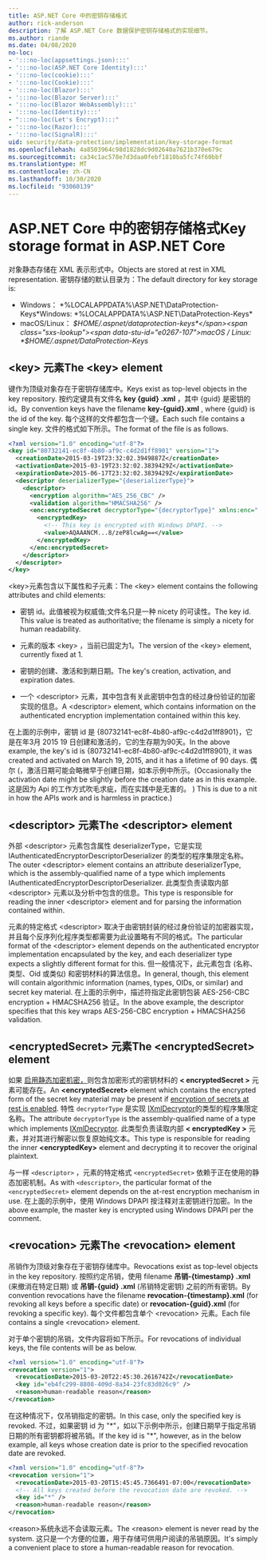 ```yaml
---
title: ASP.NET Core 中的密钥存储格式
author: rick-anderson
description: 了解 ASP.NET Core 数据保护密钥存储格式的实现细节。
ms.author: riande
ms.date: 04/08/2020
no-loc:
- ':::no-loc(appsettings.json):::'
- ':::no-loc(ASP.NET Core Identity):::'
- ':::no-loc(cookie):::'
- ':::no-loc(Cookie):::'
- ':::no-loc(Blazor):::'
- ':::no-loc(Blazor Server):::'
- ':::no-loc(Blazor WebAssembly):::'
- ':::no-loc(Identity):::'
- ":::no-loc(Let's Encrypt):::"
- ':::no-loc(Razor):::'
- ':::no-loc(SignalR):::'
uid: security/data-protection/implementation/key-storage-format
ms.openlocfilehash: 4a8503964c98d1828dc9d02640a7621b370e679c
ms.sourcegitcommit: ca34c1ac578e7d3daa0febf1810ba5fc74f60bbf
ms.translationtype: MT
ms.contentlocale: zh-CN
ms.lasthandoff: 10/30/2020
ms.locfileid: "93060139"
---
```

# <a name="key-storage-format-in-aspnet-core"></a><span data-ttu-id="e0267-103">ASP.NET Core 中的密钥存储格式</span><span class="sxs-lookup"><span data-stu-id="e0267-103">Key storage format in ASP.NET Core</span></span>

<a name="data-protection-implementation-key-storage-format"></a>

<span data-ttu-id="e0267-104">对象静态存储在 XML 表示形式中。</span><span class="sxs-lookup"><span data-stu-id="e0267-104">Objects are stored at rest in XML representation.</span></span> <span data-ttu-id="e0267-105">密钥存储的默认目录为：</span><span class="sxs-lookup"><span data-stu-id="e0267-105">The default directory for key storage is:</span></span>

* <span data-ttu-id="e0267-106">Windows： \*%LOCALAPPDATA%\ASP.NET\DataProtection-Keys\*</span><span class="sxs-lookup"><span data-stu-id="e0267-106">Windows: \*%LOCALAPPDATA%\ASP.NET\DataProtection-Keys\*</span></span>
* <span data-ttu-id="e0267-107">macOS/Linux： *$HOME/.aspnet/dataprotection-keys*</span><span class="sxs-lookup"><span data-stu-id="e0267-107">macOS / Linux: *$HOME/.aspnet/DataProtection-Keys*</span></span>

## <a name="the-key-element"></a><span data-ttu-id="e0267-108">\<key> 元素</span><span class="sxs-lookup"><span data-stu-id="e0267-108">The \<key> element</span></span>

<span data-ttu-id="e0267-109">键作为顶级对象存在于密钥存储库中。</span><span class="sxs-lookup"><span data-stu-id="e0267-109">Keys exist as top-level objects in the key repository.</span></span> <span data-ttu-id="e0267-110">按约定键具有文件名 **key {guid} .xml** ，其中 {guid} 是密钥的 id。</span><span class="sxs-lookup"><span data-stu-id="e0267-110">By convention keys have the filename **key-{guid}.xml** , where {guid} is the id of the key.</span></span> <span data-ttu-id="e0267-111">每个这样的文件都包含一个键。</span><span class="sxs-lookup"><span data-stu-id="e0267-111">Each such file contains a single key.</span></span> <span data-ttu-id="e0267-112">文件的格式如下所示。</span><span class="sxs-lookup"><span data-stu-id="e0267-112">The format of the file is as follows.</span></span>

```xml
<?xml version="1.0" encoding="utf-8"?>
<key id="80732141-ec8f-4b80-af9c-c4d2d1ff8901" version="1">
  <creationDate>2015-03-19T23:32:02.3949887Z</creationDate>
  <activationDate>2015-03-19T23:32:02.3839429Z</activationDate>
  <expirationDate>2015-06-17T23:32:02.3839429Z</expirationDate>
  <descriptor deserializerType="{deserializerType}">
    <descriptor>
      <encryption algorithm="AES_256_CBC" />
      <validation algorithm="HMACSHA256" />
      <enc:encryptedSecret decryptorType="{decryptorType}" xmlns:enc="...">
        <encryptedKey>
          <!-- This key is encrypted with Windows DPAPI. -->
          <value>AQAAANCM...8/zeP8lcwAg==</value>
        </encryptedKey>
      </enc:encryptedSecret>
    </descriptor>
  </descriptor>
</key>
```

<span data-ttu-id="e0267-113">\<key>元素包含以下属性和子元素：</span><span class="sxs-lookup"><span data-stu-id="e0267-113">The \<key> element contains the following attributes and child elements:</span></span>

* <span data-ttu-id="e0267-114">密钥 id。此值被视为权威值;文件名只是一种 nicety 的可读性。</span><span class="sxs-lookup"><span data-stu-id="e0267-114">The key id. This value is treated as authoritative; the filename is simply a nicety for human readability.</span></span>

* <span data-ttu-id="e0267-115">元素的版本 \<key> ，当前已固定为1。</span><span class="sxs-lookup"><span data-stu-id="e0267-115">The version of the \<key> element, currently fixed at 1.</span></span>

* <span data-ttu-id="e0267-116">密钥的创建、激活和到期日期。</span><span class="sxs-lookup"><span data-stu-id="e0267-116">The key's creation, activation, and expiration dates.</span></span>

* <span data-ttu-id="e0267-117">一个 \<descriptor> 元素，其中包含有关此密钥中包含的经过身份验证的加密实现的信息。</span><span class="sxs-lookup"><span data-stu-id="e0267-117">A \<descriptor> element, which contains information on the authenticated encryption implementation contained within this key.</span></span>

<span data-ttu-id="e0267-118">在上面的示例中，密钥 id 是 {80732141-ec8f-4b80-af9c-c4d2d1ff8901}，它是在年3月 2015 19 日创建和激活的，它的生存期为90天。</span><span class="sxs-lookup"><span data-stu-id="e0267-118">In the above example, the key's id is {80732141-ec8f-4b80-af9c-c4d2d1ff8901}, it was created and activated on March 19, 2015, and it has a lifetime of 90 days.</span></span> <span data-ttu-id="e0267-119">偶尔 (，激活日期可能会略微早于创建日期，如本示例中所示。</span><span class="sxs-lookup"><span data-stu-id="e0267-119">(Occasionally the activation date might be slightly before the creation date as in this example.</span></span> <span data-ttu-id="e0267-120">这是因为 Api 的工作方式吹毛求疵，而在实践中是无害的。 ) </span><span class="sxs-lookup"><span data-stu-id="e0267-120">This is due to a nit in how the APIs work and is harmless in practice.)</span></span>

## <a name="the-descriptor-element"></a><span data-ttu-id="e0267-121">\<descriptor> 元素</span><span class="sxs-lookup"><span data-stu-id="e0267-121">The \<descriptor> element</span></span>

<span data-ttu-id="e0267-122">外部 \<descriptor> 元素包含属性 deserializerType，它是实现 IAuthenticatedEncryptorDescriptorDeserializer 的类型的程序集限定名称。</span><span class="sxs-lookup"><span data-stu-id="e0267-122">The outer \<descriptor> element contains an attribute deserializerType, which is the assembly-qualified name of a type which implements IAuthenticatedEncryptorDescriptorDeserializer.</span></span> <span data-ttu-id="e0267-123">此类型负责读取内部 \<descriptor> 元素以及分析中包含的信息。</span><span class="sxs-lookup"><span data-stu-id="e0267-123">This type is responsible for reading the inner \<descriptor> element and for parsing the information contained within.</span></span>

<span data-ttu-id="e0267-124">元素的特定格式 \<descriptor> 取决于由密钥封装的经过身份验证的加密器实现，并且每个反序列化程序类型都需要为此设置略有不同的格式。</span><span class="sxs-lookup"><span data-stu-id="e0267-124">The particular format of the \<descriptor> element depends on the authenticated encryptor implementation encapsulated by the key, and each deserializer type expects a slightly different format for this.</span></span> <span data-ttu-id="e0267-125">但一般情况下，此元素包含 (名称、类型、Oid 或类似) 和密钥材料的算法信息。</span><span class="sxs-lookup"><span data-stu-id="e0267-125">In general, though, this element will contain algorithmic information (names, types, OIDs, or similar) and secret key material.</span></span> <span data-ttu-id="e0267-126">在上面的示例中，描述符指定此密钥包装 AES-256-CBC encryption + HMACSHA256 验证。</span><span class="sxs-lookup"><span data-stu-id="e0267-126">In the above example, the descriptor specifies that this key wraps AES-256-CBC encryption + HMACSHA256 validation.</span></span>

## <a name="the-encryptedsecret-element"></a><span data-ttu-id="e0267-127">\<encryptedSecret> 元素</span><span class="sxs-lookup"><span data-stu-id="e0267-127">The \<encryptedSecret> element</span></span>

<span data-ttu-id="e0267-128">如果 [启用静态加密机密，](xref:security/data-protection/implementation/key-encryption-at-rest)则包含加密形式的密钥材料的 **&lt; encryptedSecret &gt;** 元素可能存在。</span><span class="sxs-lookup"><span data-stu-id="e0267-128">An **&lt;encryptedSecret&gt;** element which contains the encrypted form of the secret key material may be present if [encryption of secrets at rest is enabled](xref:security/data-protection/implementation/key-encryption-at-rest).</span></span> <span data-ttu-id="e0267-129">特性 `decryptorType` 是实现 [IXmlDecryptor](/dotnet/api/microsoft.aspnetcore.dataprotection.xmlencryption.ixmldecryptor)的类型的程序集限定名称。</span><span class="sxs-lookup"><span data-stu-id="e0267-129">The attribute `decryptorType` is the assembly-qualified name of a type which implements [IXmlDecryptor](/dotnet/api/microsoft.aspnetcore.dataprotection.xmlencryption.ixmldecryptor).</span></span> <span data-ttu-id="e0267-130">此类型负责读取内部 **&lt; encryptedKey &gt;** 元素，并对其进行解密以恢复原始纯文本。</span><span class="sxs-lookup"><span data-stu-id="e0267-130">This type is responsible for reading the inner **&lt;encryptedKey&gt;** element and decrypting it to recover the original plaintext.</span></span>

<span data-ttu-id="e0267-131">与一样 `<descriptor>` ，元素的特定格式 `<encryptedSecret>` 依赖于正在使用的静态加密机制。</span><span class="sxs-lookup"><span data-stu-id="e0267-131">As with `<descriptor>`, the particular format of the `<encryptedSecret>` element depends on the at-rest encryption mechanism in use.</span></span> <span data-ttu-id="e0267-132">在上面的示例中，使用 Windows DPAPI 按注释对主密钥进行加密。</span><span class="sxs-lookup"><span data-stu-id="e0267-132">In the above example, the master key is encrypted using Windows DPAPI per the comment.</span></span>

## <a name="the-revocation-element"></a><span data-ttu-id="e0267-133">\<revocation> 元素</span><span class="sxs-lookup"><span data-stu-id="e0267-133">The \<revocation> element</span></span>

<span data-ttu-id="e0267-134">吊销作为顶级对象存在于密钥存储库中。</span><span class="sxs-lookup"><span data-stu-id="e0267-134">Revocations exist as top-level objects in the key repository.</span></span> <span data-ttu-id="e0267-135">按照约定吊销，使用 filename **吊销-{timestamp} .xml** (来撤消在特定日期) 或 **吊销-{guid} .xml** (吊销特定密钥) 之前的所有密钥。</span><span class="sxs-lookup"><span data-stu-id="e0267-135">By convention revocations have the filename **revocation-{timestamp}.xml** (for revoking all keys before a specific date) or **revocation-{guid}.xml** (for revoking a specific key).</span></span> <span data-ttu-id="e0267-136">每个文件都包含单个 \<revocation> 元素。</span><span class="sxs-lookup"><span data-stu-id="e0267-136">Each file contains a single \<revocation> element.</span></span>

<span data-ttu-id="e0267-137">对于单个密钥的吊销，文件内容将如下所示。</span><span class="sxs-lookup"><span data-stu-id="e0267-137">For revocations of individual keys, the file contents will be as below.</span></span>

```xml
<?xml version="1.0" encoding="utf-8"?>
<revocation version="1">
  <revocationDate>2015-03-20T22:45:30.2616742Z</revocationDate>
  <key id="eb4fc299-8808-409d-8a34-23fc83d026c9" />
  <reason>human-readable reason</reason>
</revocation>
```

<span data-ttu-id="e0267-138">在这种情况下，仅吊销指定的密钥。</span><span class="sxs-lookup"><span data-stu-id="e0267-138">In this case, only the specified key is revoked.</span></span> <span data-ttu-id="e0267-139">不过，如果密钥 id 为 "\*"，如以下示例中所示，创建日期早于指定吊销日期的所有密钥都将被吊销。</span><span class="sxs-lookup"><span data-stu-id="e0267-139">If the key id is "\*", however, as in the below example, all keys whose creation date is prior to the specified revocation date are revoked.</span></span>

```xml
<?xml version="1.0" encoding="utf-8"?>
<revocation version="1">
  <revocationDate>2015-03-20T15:45:45.7366491-07:00</revocationDate>
  <!-- All keys created before the revocation date are revoked. -->
  <key id="*" />
  <reason>human-readable reason</reason>
</revocation>
```

<span data-ttu-id="e0267-140">\<reason>系统永远不会读取元素。</span><span class="sxs-lookup"><span data-stu-id="e0267-140">The \<reason> element is never read by the system.</span></span> <span data-ttu-id="e0267-141">这只是一个方便的位置，用于存储可供用户阅读的吊销原因。</span><span class="sxs-lookup"><span data-stu-id="e0267-141">It's simply a convenient place to store a human-readable reason for revocation.</span></span>
